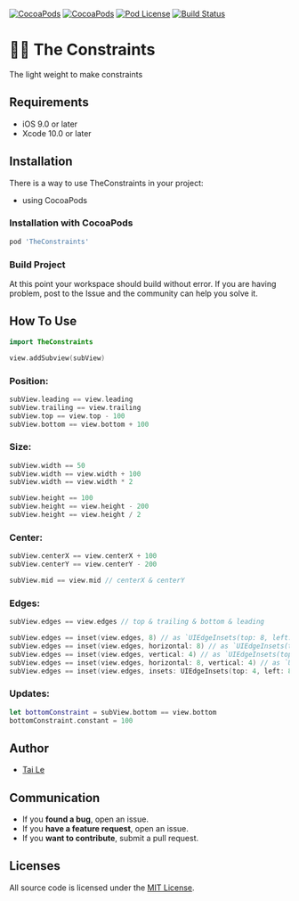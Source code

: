 [![CocoaPods](https://img.shields.io/cocoapods/p/TheConstraints.svg)](https://cocoapods.org/pods/TheConstraints)
[![CocoaPods](https://img.shields.io/cocoapods/v/TheConstraints.svg)](http://cocoapods.org/pods/TheConstraints)
[![Pod License](https://cocoapod-badges.herokuapp.com/l/TheConstraints/badge.png)](https://www.apache.org/licenses/LICENSE-2.0.html)
[![Build Status](https://travis-ci.org/levantAJ/TheConstraints.svg?branch=master)](https://travis-ci.org/levantAJ/TheConstraints)

# :iphone::triangular_ruler: The Constraints
The light weight to make constraints 

## Requirements

- iOS 9.0 or later
- Xcode 10.0 or later

## Installation
There is a way to use TheConstraints in your project:

- using CocoaPods

### Installation with CocoaPods

```ruby
pod 'TheConstraints'
```
### Build Project

At this point your workspace should build without error. If you are having problem, post to the Issue and the
community can help you solve it.

## How To Use

```swift
import TheConstraints

view.addSubview(subView)
```

### Position:

```swift
subView.leading == view.leading
subView.trailing == view.trailing
subView.top == view.top - 100
subView.bottom == view.bottom + 100
```

### Size:

```swift
subView.width == 50
subView.width == view.width + 100
subView.width == view.width * 2

subView.height == 100
subView.height == view.height - 200
subView.height == view.height / 2
```

### Center:

```swift
subView.centerX == view.centerX + 100
subView.centerY == view.centerY - 200

subView.mid == view.mid // centerX & centerY
```

### Edges:

```swift
subView.edges == view.edges // top & trailing & bottom & leading
```

```swift
subView.edges == inset(view.edges, 8) // as `UIEdgeInsets(top: 8, left: 8, bottom: -8, right: -8)` 
subView.edges == inset(view.edges, horizontal: 8) // as `UIEdgeInsets(top: 0, left: 8, bottom: 0, right: -8)` 
subView.edges == inset(view.edges, vertical: 4) // as `UIEdgeInsets(top: 4, left: 0, bottom: -4, right: 0)`
subView.edges == inset(view.edges, horizontal: 8, vertical: 4) // as `UIEdgeInsets(top: 4, left: 8, bottom: -4, right: -8)`
subView.edges == inset(view.edges, insets: UIEdgeInsets(top: 4, left: 8, bottom: 4, right: 8)) // as `UIEdgeInsets(top: 4, left: 8, bottom: -4, right: -8)`
```

### Updates:

```swift
let bottomConstraint = subView.bottom == view.bottom
bottomConstraint.constant = 100
```

## Author
- [Tai Le](https://github.com/levantAJ)

## Communication
- If you **found a bug**, open an issue.
- If you **have a feature request**, open an issue.
- If you **want to contribute**, submit a pull request.

## Licenses

All source code is licensed under the [MIT License](https://raw.githubusercontent.com/levantAJ/TheConstraints/master/LICENSE).
